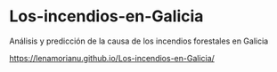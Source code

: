 # Los-incendios-en-Galicia
Análisis y predicción de la causa de los incendios forestales en Galicia


https://lenamorianu.github.io/Los-incendios-en-Galicia/
